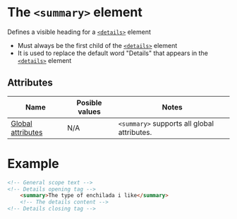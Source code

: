 # The `<summary>` element
Defines a visible heading for a [`<details>`](details.md) element

- Must always be the first child of the [`<details>`](details.md) element
- It is used to replace the default word "Details" that appears in the [`<details>`](details.md) element

## Attributes
| Name | Posible values | Notes |
|-|-|-|
| [Global attributes](../first-steps/global-attributes.md) | N/A | `<summary>` supports all global attributes. |

# Example
```html
<!-- General scope text -->
<!-- Details opening tag -->
    <summary>The type of enchilada i like</summary>
    <!-- The details content -->
<!-- Details closing tag -->
```